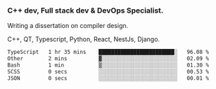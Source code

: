 <h3>C++ dev, Full stack dev & DevOps Specialist.</h3>
<p>Writing a dissertation on compiler design. <p>
<p>C++, QT, Typescript, Python, React, NestJs, Django.</p>

<!--START_SECTION:waka-->

```txt
TypeScript   1 hr 35 mins    ████████████████████████░   96.08 %
Other        2 mins          ▓░░░░░░░░░░░░░░░░░░░░░░░░   02.09 %
Bash         1 min           ▒░░░░░░░░░░░░░░░░░░░░░░░░   01.30 %
SCSS         0 secs          ░░░░░░░░░░░░░░░░░░░░░░░░░   00.53 %
JSON         0 secs          ░░░░░░░░░░░░░░░░░░░░░░░░░   00.01 %
```

<!--END_SECTION:waka-->
